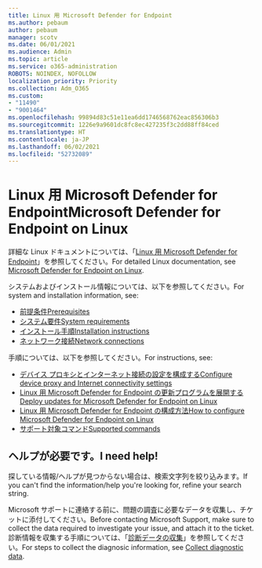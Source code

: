 ```yaml
---
title: Linux 用 Microsoft Defender for Endpoint
ms.author: pebaum
author: pebaum
manager: scotv
ms.date: 06/01/2021
ms.audience: Admin
ms.topic: article
ms.service: o365-administration
ROBOTS: NOINDEX, NOFOLLOW
localization_priority: Priority
ms.collection: Adm_O365
ms.custom:
- "11490"
- "9001464"
ms.openlocfilehash: 99894d83c51e11ea6dd1746568762eac856306b3
ms.sourcegitcommit: 1226e9a9601dc8fc8ec427235f3c2dd88ff84ced
ms.translationtype: HT
ms.contentlocale: ja-JP
ms.lasthandoff: 06/02/2021
ms.locfileid: "52732089"
---
```

# <a name="microsoft-defender-for-endpoint-on-linux"></a><span data-ttu-id="bf8df-102">Linux 用 Microsoft Defender for Endpoint</span><span class="sxs-lookup"><span data-stu-id="bf8df-102">Microsoft Defender for Endpoint on Linux</span></span>

<span data-ttu-id="bf8df-103">詳細な Linux ドキュメントについては、「[Linux 用 Microsoft Defender for Endpoint](/microsoft-365/security/defender-endpoint/microsoft-defender-endpoint-linux)」を参照してください。</span><span class="sxs-lookup"><span data-stu-id="bf8df-103">For detailed Linux documentation, see [Microsoft Defender for Endpoint on Linux](/microsoft-365/security/defender-endpoint/microsoft-defender-endpoint-linux).</span></span>

<span data-ttu-id="bf8df-104">システムおよびインストール情報については、以下を参照してください。</span><span class="sxs-lookup"><span data-stu-id="bf8df-104">For system and installation information, see:</span></span>

- [<span data-ttu-id="bf8df-105">前提条件</span><span class="sxs-lookup"><span data-stu-id="bf8df-105">Prerequisites</span></span>](/microsoft-365/security/defender-endpoint/microsoft-defender-endpoint-linux#prerequisites)
- [<span data-ttu-id="bf8df-106">システム要件</span><span class="sxs-lookup"><span data-stu-id="bf8df-106">System requirements</span></span>](/microsoft-365/security/defender-endpoint/microsoft-defender-endpoint-linux#system-requirements)
- [<span data-ttu-id="bf8df-107">インストール手順</span><span class="sxs-lookup"><span data-stu-id="bf8df-107">Installation instructions</span></span>](/microsoft-365/security/defender-endpoint/microsoft-defender-endpoint-linux#installation-instructions)
- [<span data-ttu-id="bf8df-108">ネットワーク接続</span><span class="sxs-lookup"><span data-stu-id="bf8df-108">Network connections</span></span>](/microsoft-365/security/defender-endpoint/microsoft-defender-endpoint-linux#network-connections)

<span data-ttu-id="bf8df-109">手順については、以下を参照してください。</span><span class="sxs-lookup"><span data-stu-id="bf8df-109">For instructions, see:</span></span>

- [<span data-ttu-id="bf8df-110">デバイス プロキシとインターネット接続の設定を構成する</span><span class="sxs-lookup"><span data-stu-id="bf8df-110">Configure device proxy and Internet connectivity settings</span></span>](/microsoft-365/security/defender-endpoint/configure-proxy-internet#enable-access-to-microsoft-defender-atp-service-urls-in-the-proxy-server)
- [<span data-ttu-id="bf8df-111">Linux 用 Microsoft Defender for Endpoint の更新プログラムを展開する</span><span class="sxs-lookup"><span data-stu-id="bf8df-111">Deploy updates for Microsoft Defender for Endpoint on Linux</span></span>](/microsoft-365/security/defender-endpoint/linux-updates)
- [<span data-ttu-id="bf8df-112">Linux 用 Microsoft Defender for Endpoint の構成方法</span><span class="sxs-lookup"><span data-stu-id="bf8df-112">How to configure Microsoft Defender for Endpoint on Linux</span></span>](/microsoft-365/security/defender-endpoint/microsoft-defender-endpoint-linux#how-to-configure-microsoft-defender-for-endpoint-on-linux)
- [<span data-ttu-id="bf8df-113">サポート対象コマンド</span><span class="sxs-lookup"><span data-stu-id="bf8df-113">Supported commands</span></span>](/microsoft-365/security/defender-endpoint/linux-resources#supported-commands)

## <a name="i-need-help"></a><span data-ttu-id="bf8df-114">ヘルプが必要です。</span><span class="sxs-lookup"><span data-stu-id="bf8df-114">I need help!</span></span>

<span data-ttu-id="bf8df-115">探している情報/ヘルプが見つからない場合は、検索文字列を絞り込みます。</span><span class="sxs-lookup"><span data-stu-id="bf8df-115">If you can't find the information/help you're looking for, refine your search string.</span></span>

<span data-ttu-id="bf8df-116">Microsoft サポートに連絡する前に、問題の調査に必要なデータを収集し、チケットに添付してください。</span><span class="sxs-lookup"><span data-stu-id="bf8df-116">Before contacting Microsoft Support, make sure to collect the data required to investigate your issue, and attach it to the ticket.</span></span> <span data-ttu-id="bf8df-117">診断情報を収集する手順については、「[診断データの収集](/microsoft-365/security/defender-endpoint/linux-resources#collect-diagnostic-information)」を参照してください。</span><span class="sxs-lookup"><span data-stu-id="bf8df-117">For steps to collect the diagnosic information, see [Collect diagnostic data](/microsoft-365/security/defender-endpoint/linux-resources#collect-diagnostic-information).</span></span>